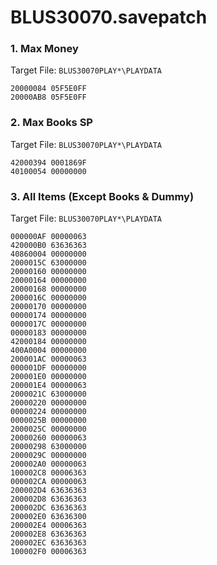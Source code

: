 # BLUS30070.savepatch

### 1. Max Money

Target File: `BLUS30070PLAY*\PLAYDATA`

```
20000084 05F5E0FF
20000AB8 05F5E0FF
```

### 2. Max Books SP

Target File: `BLUS30070PLAY*\PLAYDATA`

```
42000394 0001869F
40100054 00000000
```

### 3. All Items (Except Books & Dummy)

Target File: `BLUS30070PLAY*\PLAYDATA`

```
000000AF 00000063
420000B0 63636363
40860004 00000000
2000015C 63000000
20000160 00000000
20000164 00000000
20000168 00000000
2000016C 00000000
20000170 00000000
00000174 00000000
0000017C 00000000
00000183 00000000
42000184 00000000
400A0004 00000000
200001AC 00000063
000001DF 00000000
200001E0 00000000
200001E4 00000063
2000021C 63000000
20000220 00000000
00000224 00000000
0000025B 00000000
2000025C 00000000
20000260 00000063
20000298 63000000
2000029C 00000000
200002A0 00000063
100002C8 00006363
000002CA 00000063
200002D4 63636363
200002D8 63636363
200002DC 63636363
200002E0 63636300
200002E4 00006363
200002E8 63636363
200002EC 63636363
100002F0 00006363
```

